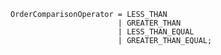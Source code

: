 <!-- This file is generated automatically by infrastructure scripts. Please don't edit by hand. -->

```{ .ebnf .slang-ebnf #OrderComparisonOperator }
OrderComparisonOperator = LESS_THAN
                        | GREATER_THAN
                        | LESS_THAN_EQUAL
                        | GREATER_THAN_EQUAL;
```
